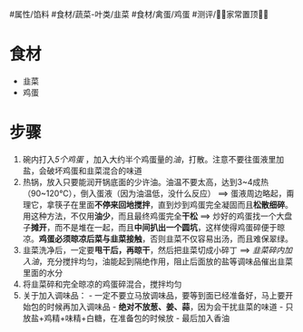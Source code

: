 #属性/馅料 
#食材/蔬菜-叶类/韭菜 #食材/禽蛋/鸡蛋 
#测评/📌📌家常置顶📌📌 

# 食材
- 韭菜
- 鸡蛋

# 步骤
1. 碗内打入*5个鸡蛋* ，加入大约半个鸡蛋量的*油*，打散。注意不要往蛋液里加盐，会破坏鸡蛋和韭菜混合的味道
2. 热锅，放入只要能润开锅底面的少许油。油温不要太高，达到3~4成热（90~120°C），倒入蛋液（因为油温低，没什么反应）
   ==> 蛋液周边略起，甭理它，拿筷子在里面**不停来回地搅拌**，直到炒到鸡蛋完全凝固而且**松散细碎**。用这种方法，不仅用**油少**，而且最终鸡蛋完全**干松**
   ==> 炒好的鸡蛋找一个大盘子**摊开**，而不是堆在一起，而且**中间扒出一个圆坑**，这样使得鸡蛋碎便于晾凉。**鸡蛋必须晾凉后菜与韭菜接触**，否则韭菜不仅容易出汤，而且难保翠绿。
3. 韭菜洗净后，一定要**甩干后，再晾干**，然后把韭菜切成小碎丁
   ==> *韭菜碎内加入油*，充分搅拌均匀，油能起到隔绝作用，阻止后面放的盐等调味品催出韭菜里面的水分
4. 将韭菜碎和完全晾凉的鸡蛋碎混合，搅拌均匀
5. 关于加入调味品：
	   - 一定不要立马放调味品，要等到面已经准备好，马上要开始包的时候再加入调味品
	   - **绝对不放葱、姜、蒜**，因为会干扰韭菜的味道
	   - 只放盐+鸡精+味精+白糖，在准备包的时候放
	   - 最后加入香油